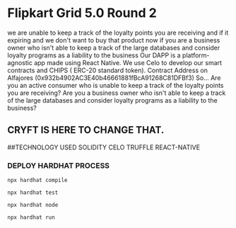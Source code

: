 # Flipkart Grid 5.0 Round 2
we are unable to keep a track of the loyalty points you are receiving and if it expiring and we don't want to buy that product now if you are a business owner who isn't able to keep a track of the large databases and consider loyalty programs as a liability to the business
Our DAPP is a platform-agnostic app made using React Native. We use Celo to develop our smart contracts and CHIPS ( ERC-20 standard token). Contract Address on Alfajores (0x932b4902AC3E40b46661881fBcA91268C81DFBf3)
So...
Are you an active consumer who is unable to keep a track of the loyalty points you are receiving?
Are you a business owner who isn't able to keep a track of the large databases and consider loyalty programs as a liability to the business? 
## CRYFT IS HERE TO CHANGE THAT.
##TECHNOLOGY USED
SOLIDITY
CELO
TRUFFLE
REACT-NATIVE

### DEPLOY HARDHAT PROCESS

```
npx hardhat compile
```

```
npx hardhat test
```

```
npx hardhat node
```

```
npx hardhat run 
```
